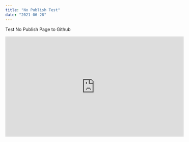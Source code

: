 ```yaml
---
title: "No Publish Test"
date: "2021-06-28"
---
```


Test No Publish Page to Github

<iframe width="560" height="315" src="https://www.youtube.com/embed/5UQzXbizT-s" frameborder="0" allowfullscreen></iframe>
